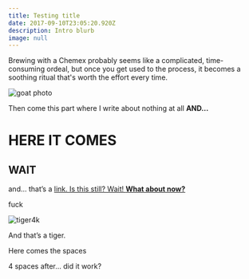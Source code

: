 ```yaml
---
title: Testing title
date: 2017-09-10T23:05:20.920Z
description: Intro blurb
image: null
---
```

Brewing with a Chemex probably seems like a complicated, time-consuming ordeal, but once you get used to the process, it becomes a soothing ritual that's worth the effort every time.

![goat photo](/img/goat.jpg)

Then come this part where I write about nothing at all **AND…**

# HERE IT COMES

## WAIT

and… that’s a [link. Is this still? Wait! ](https://google.com)**[What about now?](https://google.com)**

fuck

![tiger4k](/img/tiger.jpg)

And that’s a tiger.

Here comes the spaces

4 spaces after… did it work?
